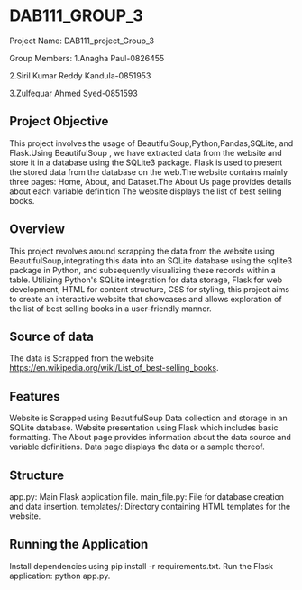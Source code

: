 # DAB111_GROUP_3

Project Name: DAB111_project_Group_3

Group Members:
1.Anagha Paul-0826455

2.Siril Kumar Reddy Kandula-0851953

3.Zulfequar Ahmed Syed-0851593

## Project Objective
This project involves the usage of BeautifulSoup,Python,Pandas,SQLite, and Flask.Using BeautifulSoup , we have extracted data from the website and store it in a database using the SQLite3 package.
Flask is used to present the stored data from the database on the web.The website contains mainly three pages: Home, About, and Dataset.The About Us page provides details about each variable definition
The website displays the list of best selling books.

## Overview
This project revolves around scrapping the data from the website using BeautifulSoup,integrating this data into an SQLite database using the sqlite3 package in Python, and subsequently visualizing these records within a table.
Utilizing Python's SQLite integration for data storage, Flask for web development, HTML for content structure, CSS for styling, this project aims to create an interactive website that showcases and allows exploration of the list of best selling books in a user-friendly manner.

## Source of data
The data is Scrapped from the website https://en.wikipedia.org/wiki/List_of_best-selling_books.

## Features
Website is Scrapped using BeautifulSoup
Data collection and storage in an SQLite database.
Website presentation using Flask which includes basic formatting.
The About page provides information about the data source and variable definitions.
Data page displays the data or a sample thereof.

## Structure
app.py: Main Flask application file.
main_file.py: File for database creation and data insertion.
templates/: Directory containing HTML templates for the website.

## Running the Application
Install dependencies using pip install -r requirements.txt.
Run the Flask application: python app.py.
